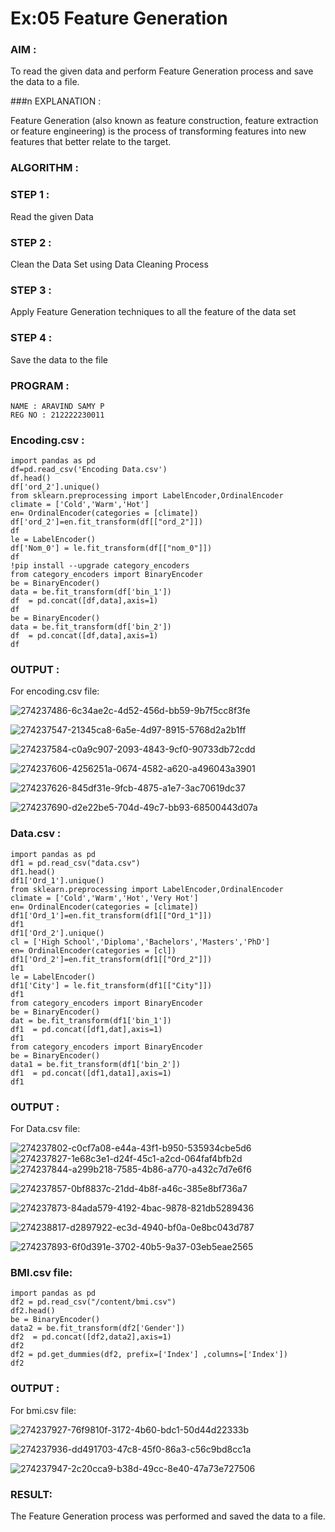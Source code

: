 # Ex:05 Feature Generation
### AIM :
To read the given data and perform Feature Generation process and save the data to a file.

###n EXPLANATION :

Feature Generation (also known as feature construction, feature extraction or feature engineering) is the process of transforming features into new features that better relate to the target.

### ALGORITHM :


### STEP 1 :
Read the given Data

### STEP 2 :
Clean the Data Set using Data Cleaning Process

### STEP 3 :
Apply Feature Generation techniques to all the feature of the data set

### STEP 4 :
Save the data to the file

### PROGRAM :
```
NAME : ARAVIND SAMY P
REG NO : 212222230011

```

### Encoding.csv :

```
import pandas as pd
df=pd.read_csv('Encoding Data.csv')
df.head()
df['ord_2'].unique()
from sklearn.preprocessing import LabelEncoder,OrdinalEncoder
climate = ['Cold','Warm','Hot']
en= OrdinalEncoder(categories = [climate])
df['ord_2']=en.fit_transform(df[["ord_2"]])
df
le = LabelEncoder()
df['Nom_0'] = le.fit_transform(df[["nom_0"]])
df
!pip install --upgrade category_encoders
from category_encoders import BinaryEncoder
be = BinaryEncoder()
data = be.fit_transform(df['bin_1'])
df  = pd.concat([df,data],axis=1)
df
be = BinaryEncoder()
data = be.fit_transform(df['bin_2'])
df  = pd.concat([df,data],axis=1)
df

```
### OUTPUT :
For encoding.csv file:

![274237486-6c34ae2c-4d52-456d-bb59-9b7f5cc8f3fe](https://github.com/Aravindsamy04/ODD2023-Datascience-Ex-05/assets/113497037/db0bf84b-d1d2-4bbb-af0d-cc7182e4a368)

![274237547-21345ca8-6a5e-4d97-8915-5768d2a2b1ff](https://github.com/Aravindsamy04/ODD2023-Datascience-Ex-05/assets/113497037/5e4279e4-3309-4013-8607-3fed068c8447)


![274237584-c0a9c907-2093-4843-9cf0-90733db72cdd](https://github.com/Aravindsamy04/ODD2023-Datascience-Ex-05/assets/113497037/42184ca9-8ddb-4cf0-85c2-ece4bae32945)

![274237606-4256251a-0674-4582-a620-a496043a3901](https://github.com/Aravindsamy04/ODD2023-Datascience-Ex-05/assets/113497037/d1e0d943-caf6-45c0-8cca-b865282ffe9d)


![274237626-845df31e-9fcb-4875-a1e7-3ac70619dc37](https://github.com/Aravindsamy04/ODD2023-Datascience-Ex-05/assets/113497037/33706f4d-933d-4867-ac7a-5e90e95de375)


![274237690-d2e22be5-704d-49c7-bb93-68500443d07a](https://github.com/Aravindsamy04/ODD2023-Datascience-Ex-05/assets/113497037/823b6ec5-e8c7-46c3-a0a0-4171a6dfa3f8)


### Data.csv :

```
import pandas as pd
df1 = pd.read_csv("data.csv")
df1.head()
df1['Ord_1'].unique()
from sklearn.preprocessing import LabelEncoder,OrdinalEncoder
climate = ['Cold','Warm','Hot','Very Hot']
en= OrdinalEncoder(categories = [climate])
df1['Ord_1']=en.fit_transform(df1[["Ord_1"]])
df1
df1['Ord_2'].unique()
cl = ['High School','Diploma','Bachelors','Masters','PhD']
en= OrdinalEncoder(categories = [cl])
df1['Ord_2']=en.fit_transform(df1[["Ord_2"]])
df1
le = LabelEncoder()
df1['City'] = le.fit_transform(df1[["City"]])
df1
from category_encoders import BinaryEncoder
be = BinaryEncoder()
dat = be.fit_transform(df1['bin_1'])
df1  = pd.concat([df1,dat],axis=1)
df1
from category_encoders import BinaryEncoder
be = BinaryEncoder()
data1 = be.fit_transform(df1['bin_2'])
df1  = pd.concat([df1,data1],axis=1)
df1
```

### OUTPUT :

For Data.csv file:

![274237802-c0cf7a08-e44a-43f1-b950-535934cbe5d6](https://github.com/Aravindsamy04/ODD2023-Datascience-Ex-05/assets/113497037/f25bfbc9-7e4e-4846-898f-85e69c19b5b0)
![274237827-1e68c3e1-d24f-45c1-a2cd-064faf4bfb2d](https://github.com/Aravindsamy04/ODD2023-Datascience-Ex-05/assets/113497037/cc5742bf-36ef-4561-ba23-c8960c0bf418)
![274237844-a299b218-7585-4b86-a770-a432c7d7e6f6](https://github.com/Aravindsamy04/ODD2023-Datascience-Ex-05/assets/113497037/efa22e92-f11d-428a-92f6-3def929f8473)


![274237857-0bf8837c-21dd-4b8f-a46c-385e8bf736a7](https://github.com/Aravindsamy04/ODD2023-Datascience-Ex-05/assets/113497037/febf5e94-6f8f-42a8-97f7-87b35b1424ea)

![274237873-84ada579-4192-4bac-9878-821db5289436](https://github.com/Aravindsamy04/ODD2023-Datascience-Ex-05/assets/113497037/818f29dc-3049-4579-aa53-b4e670ac3c25)

![274238817-d2897922-ec3d-4940-bf0a-0e8bc043d787](https://github.com/Aravindsamy04/ODD2023-Datascience-Ex-05/assets/113497037/a11b5a21-ddbf-4131-b82a-061348df0a3c)


![274237893-6f0d391e-3702-40b5-9a37-03eb5eae2565](https://github.com/Aravindsamy04/ODD2023-Datascience-Ex-05/assets/113497037/91ad2490-92db-4a14-9e6f-2b17f6312b92)

### BMI.csv file:
```
import pandas as pd
df2 = pd.read_csv("/content/bmi.csv")
df2.head()
be = BinaryEncoder()
data2 = be.fit_transform(df2['Gender'])
df2  = pd.concat([df2,data2],axis=1)
df2
df2 = pd.get_dummies(df2, prefix=['Index'] ,columns=['Index'])
df2

```
### OUTPUT :

For bmi.csv file:


![274237927-76f9810f-3172-4b60-bdc1-50d44d22333b](https://github.com/Aravindsamy04/ODD2023-Datascience-Ex-05/assets/113497037/51f671c1-c466-41db-a2d9-6e9dc9617431)


![274237936-dd491703-47c8-45f0-86a3-c56c9bd8cc1a](https://github.com/Aravindsamy04/ODD2023-Datascience-Ex-05/assets/113497037/3817d8db-da9c-4c4c-8b7a-bdb2699070ba)

![274237947-2c20cca9-b38d-49cc-8e40-47a73e727506](https://github.com/Aravindsamy04/ODD2023-Datascience-Ex-05/assets/113497037/e8405041-1b45-4cea-9abc-d791b4a3cdf8)




### RESULT:
The Feature Generation process was performed and saved the data to a file.


























